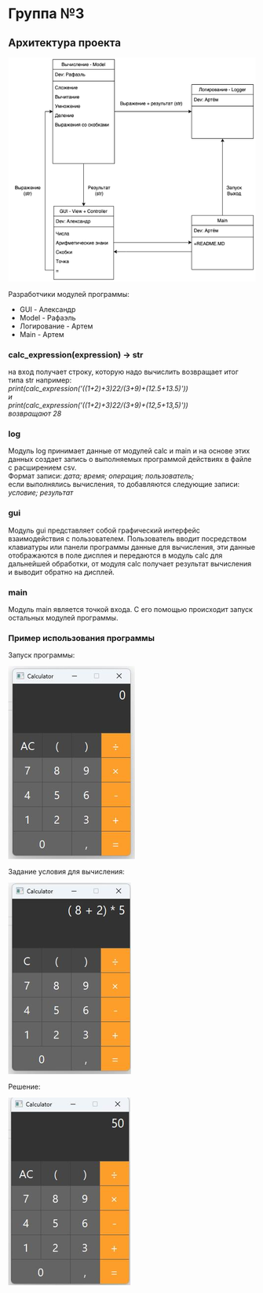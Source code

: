 # Группа №3
## Архитектура проекта

![Архитектура проекта](img/ar_project.png)

Разработчики модулей программы:
* GUI - Александр
* Model - Рафаэль
* Логирование - Артем
* Main - Артем
 
### **calc_expression(expression) -> str**
на вход получает строку, которую надо вычислить
возвращает итог типа str
например:  
_print(calc_expression('((1+2)+3)*2*2/(3+9)+(12.5+13.5)'))_  
_и_  
_print(calc_expression('((1+2)+3)*2*2/(3+9)+(12,5+13,5)'))_  
_возвращают 28_

### **log**
Модуль log принимает данные от модулей calc и main и на основе этих данных создает запись о выполняемых программой 
действиях в файле с расширением csv. <br>
Формат записи: *дата; время; операция; пользователь;* <br>
если выполнялись вычисления, то добавляются следующие записи: *условие; результат*

### **gui**
Модуль gui представляет собой графический интерфейс взаимодействия с пользователем. Пользователь вводит посредством 
клавиатуры или панели программы данные для вычисления, эти данные отображаются в поле дисплея и 
передаются в модуль calc для дальнейшей обработки, от модуля calc получает результат вычисления и выводит обратно на 
дисплей.

### **main**
Модуль main является точкой входа. С его помощью происходит запуск остальных модулей программы.

### **Пример использования программы**
Запуск программы:

![Запуск программы](img/start.jpg)

Задание условия для вычисления:

![Вычисление](img/1.jpg)

Решение:

![Решение](img/2.jpg)
